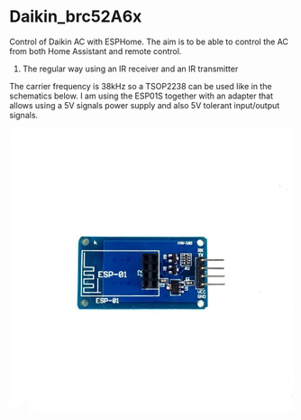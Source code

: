 # Daikin_brc52A6x
Control of Daikin AC with ESPHome. The aim is to be able to control the AC from both Home Assistant and remote control.

1. The regular way using an IR receiver and an IR transmitter

The carrier frequency is 38kHz so a TSOP2238 can be used like in the schematics below. I am using the ESP01S together with an adapter that allows using a 5V signals power supply and also 5V tolerant input/output signals.

![alt text](images/adapter5V-3.3V.jpg)
